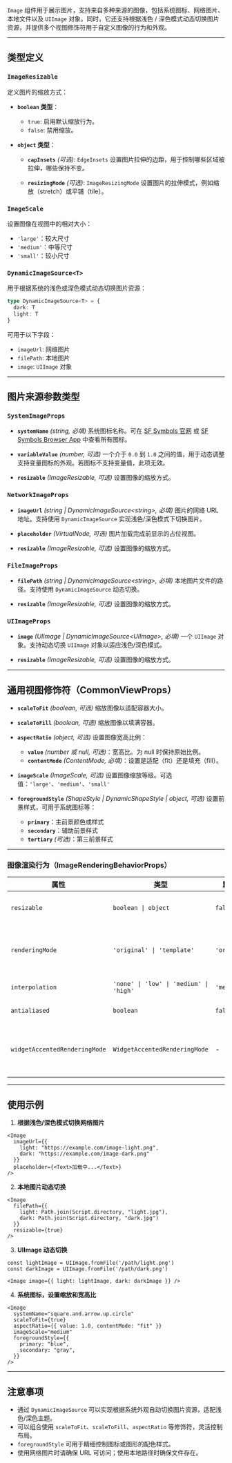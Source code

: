 `Image` 组件用于展示图片，支持来自多种来源的图像，包括系统图标、网络图片、本地文件以及 `UIImage` 对象。同时，它还支持根据浅色 / 深色模式动态切换图片资源，并提供多个视图修饰符用于自定义图像的行为和外观。

---

## **类型定义**

### `ImageResizable`

定义图片的缩放方式：

* **`boolean` 类型**：

  * `true`: 启用默认缩放行为。
  * `false`: 禁用缩放。

* **`object` 类型**：

  * **`capInsets`** *(可选)*: `EdgeInsets`
    设置图片拉伸的边距，用于控制哪些区域被拉伸，哪些保持不变。

  * **`resizingMode`** *(可选)*: `ImageResizingMode`
    设置图片的拉伸模式，例如缩放（stretch）或平铺（tile）。

### `ImageScale`

设置图像在视图中的相对大小：

* `'large'`：较大尺寸
* `'medium'`：中等尺寸
* `'small'`：较小尺寸

### `DynamicImageSource<T>`

用于根据系统的浅色或深色模式动态切换图片资源：

```ts
type DynamicImageSource<T> = {
  dark: T
  light: T
}
```

可用于以下字段：

* `imageUrl`: 网络图片
* `filePath`: 本地图片
* `image`: `UIImage` 对象

---

## **图片来源参数类型**

### `SystemImageProps`

* **`systemName`** *(string, 必填)*
  系统图标名称。可在 [SF Symbols 官网](https://developer.apple.com/design/resources/#sf-symbols) 或 [SF Symbols Browser App](https://apps.apple.com/cn/app/sf-symbols-reference/id1491161336?l=en-GB) 中查看所有图标。

* **`variableValue`** *(number, 可选)*
  一个介于 `0.0` 到 `1.0` 之间的值，用于动态调整支持变量图标的外观。若图标不支持变量值，此项无效。

* **`resizable`** *(ImageResizable, 可选)*
  设置图像的缩放方式。

### `NetworkImageProps`

* **`imageUrl`** *(string | DynamicImageSource\<string\>, 必填)*
  图片的网络 URL 地址。支持使用 `DynamicImageSource` 实现浅色/深色模式下切换图片。

* **`placeholder`** *(VirtualNode, 可选)*
  图片加载完成前显示的占位视图。

* **`resizable`** *(ImageResizable, 可选)*
  设置图像的缩放方式。

### `FileImageProps`

* **`filePath`** *(string | DynamicImageSource\<string\>, 必填)*
  本地图片文件的路径。支持使用 `DynamicImageSource` 动态切换。

* **`resizable`** *(ImageResizable, 可选)*
  设置图像的缩放方式。

### `UIImageProps`

* **`image`** *(UIImage | DynamicImageSource\<UIImage\>, 必填)*
  一个 `UIImage` 对象。支持动态切换 `UIImage` 对象以适应浅色/深色模式。

* **`resizable`** *(ImageResizable, 可选)*
  设置图像的缩放方式。

---

## **通用视图修饰符（CommonViewProps）**

* **`scaleToFit`** *(boolean, 可选)*
  缩放图像以适配容器大小。

* **`scaleToFill`** *(boolean, 可选)*
  缩放图像以填满容器。

* **`aspectRatio`** *(object, 可选)*
  设置图像宽高比例：

  * **`value`** *(number 或 null, 可选)*：宽高比。为 null 时保持原始比例。
  * **`contentMode`** *(ContentMode, 必填)*：设置是适配（fit）还是填充（fill）。

* **`imageScale`** *(ImageScale, 可选)*
  设置图像缩放等级。可选值：`'large'`、`'medium'`、`'small'`

* **`foregroundStyle`** *(ShapeStyle | DynamicShapeStyle | object, 可选)*
  设置前景样式，可用于系统图标等：

  * **`primary`**：主前景颜色或样式
  * **`secondary`**：辅助前景样式
  * **`tertiary`** *(可选)*：第三前景样式

---

### 图像渲染行为（ImageRenderingBehaviorProps）

| 属性                            | 类型                                      | 默认值          | 说明                                           |
| ----------------------------- | --------------------------------------- | ------------ | -------------------------------------------- |
| `resizable`                   | `boolean \| object`                     | `false`      | 控制图像是否自适应尺寸（详见下方）                            |
| `renderingMode`               | `'original' \| 'template'`              | `'original'` | 设置图像渲染模式，`template` 可使用 `foregroundColor` 着色 |
| `interpolation`               | `'none' \| 'low' \| 'medium' \| 'high'` | `'medium'`   | 设置图像缩放时的插值质量                                 |
| `antialiased`                 | `boolean`                               | `false`      | 是否开启抗锯齿边缘渲染                                  |
| `widgetAccentedRenderingMode` | `WidgetAccentedRenderingMode`           | -            | 控制在 Widget 的强调模式下的图像渲染方式（仅 Widget 有效）        |

---

## **使用示例**

1. **根据浅色/深色模式切换网络图片**

```tsx
<Image
  imageUrl={{
    light: "https://example.com/image-light.png",
    dark: "https://example.com/image-dark.png"
  }}
  placeholder={<Text>加载中...</Text>}
/>
```

2. **本地图片动态切换**

```tsx
<Image
  filePath={{
    light: Path.join(Script.directory, "light.jpg"),
    dark: Path.join(Script.directory, "dark.jpg")
  }}
  resizable={true}
/>
```

3. **UIImage 动态切换**

```tsx
const lightImage = UIImage.fromFile('/path/light.png')
const darkImage = UIImage.fromFile('/path/dark.png')

<Image image={{ light: lightImage, dark: darkImage }} />
```

4. **系统图标，设置缩放和宽高比**

```tsx
<Image
  systemName="square.and.arrow.up.circle"
  scaleToFit={true}
  aspectRatio={{ value: 1.0, contentMode: "fit" }}
  imageScale="medium"
  foregroundStyle={{
    primary: "blue",
    secondary: "gray",
  }}
/>
```

---

## 注意事项

* 通过 `DynamicImageSource` 可以实现根据系统外观自动切换图片资源，适配浅色/深色主题。
* 可以组合使用 `scaleToFit`、`scaleToFill`、`aspectRatio` 等修饰符，灵活控制布局。
* `foregroundStyle` 可用于精细控制图标或图形的配色样式。
* 使用网络图片时请确保 URL 可访问；使用本地路径时确保文件存在。
